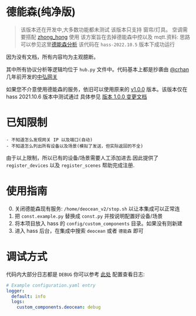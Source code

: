 # 德能森(纯净版)

> 该版本还在开发中,大多数功能都未测试
> 该版本只支持 窗帘/灯具。 空调需要搭配 [zhong_hong](https://www.home-assistant.io/integrations/zhong_hong/) 使用
> 该方案旨在去掉德能森中控以及 mqtt.资料: 思路可以参见这里[德能森分析](https://docs.qq.com/doc/DQmNHdnFpVlF3UWVZ)
> 该代码在 `hass-2022.10.5` 版本下成功运行

因为没有文档，所有内容均为主观臆断。

其中所有协议分析等逻辑均位于 `hub.py` 文件中。代码基本上都是抄袭由 [@crhan](https://github.com/crhan) 几年前开发的[中弘网关](https://github.com/crhan/ZhongHongHVAC/tree/master/zhong_hong_hvac)

如果您不介意使用德能森的服务，依旧可以使用原来的 [v1.0.0](https://github.com/shellvon/deocean/tree/v1.0.0) 版本。该版本仅在 hass 2021.10.6 版本中测试通过 具体参见 [版本 1.0.0 变更文档](https://github.com/shellvon/deocean/releases/tag/v1.0.0)

# 已知限制

    - 不知道怎么发现网关 IP 以及端口(自动)
    - 不知道怎么列出所有设备以及场景(模拟了发送，但实际返回的不全)

由于以上限制，所以已有的设备/场景需要人工添加进去.因此提供了 `register_devices` 以及 `register_scenes` 帮助完成注册.

# 使用指南

0. 关闭德能森现有服务: `/home/deocean_v2/stop.sh` 以让本集成可以正常连
1. 把 `const.example.py` 替换成 `const.py` 并按说明配置好设备/场景
2. 将本项目放入 hass 的 `config/custom_components` 目录。如果没有则新建
3. 进入 hass 后台，在集成中搜索 `deocean` 或者 `德能森` 即可

# 调试方式

代码内大部分日志都是 `DEBUG` 你可以参考 [此处](https://www.home-assistant.io/integrations/logger/) 配置查看日志:

```yaml
# Example configuration.yaml entry
logger:
  default: info
  logs:
    custom_components.deocean: debug
```
